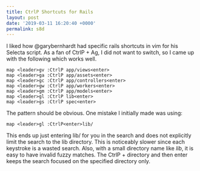 ```yaml
---
title: CtrlP Shortcuts for Rails
layout: post
date: '2019-03-11 16:20:40 +0000'
permalink: s8d
---
```

I liked how @garybernhardt had specific rails shortcuts in vim for his Selecta script. As a fan of CtrlP + Ag, I did not want to switch, so I came up with the following which works well.

<!--more-->

```viml
map <leader>gv :CtrlP app/views<enter>
map <leader>ga :CtrlP app/assets<enter>
map <leader>gc :CtrlP app/controllers<enter>
map <leader>gw :CtrlP app/workers<enter>
map <leader>gm :CtrlP app/models<enter>
map <leader>gl :CtrlP lib<enter>
map <leader>gs :CtrlP spec<enter>
```

The pattern should be obvious. One mistake I initially made was using:

```viml
map <leader>gl :CtrlP<enter>lib/
```

This ends up just entering lib/ for you in the search and does not explicitly limit the search to the lib directory. This is noticeably slower since each keystroke is a wasted search. Also, with a small directory name like _lib_, it is easy to have invalid fuzzy matches. The CtrlP + directory and then enter keeps the search focused on the specified directory only.
